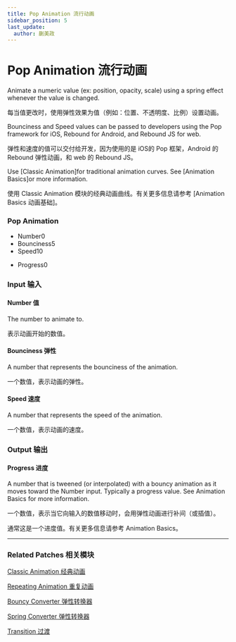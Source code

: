 ```yaml
---
title: Pop Animation 流行动画
sidebar_position: 5
last_update:
  author: 蒯美政
---
```


# Pop Animation 流行动画

Animate a numeric value (ex: position, opacity, scale) using a spring effect whenever the value is changed.

每当值更改时，使用弹性效果为值（例如：位置、不透明度、比例）设置动画。

Bounciness and Speed values can be passed to developers using the Pop framework for iOS, Rebound for Android, and Rebound JS for web.

弹性和速度的值可以交付给开发，因为使用的是 iOS的 Pop 框架，Android 的 Rebound 弹性动画，和 web 的 Rebound JS。

Use [Classic Animation]for traditional animation curves. See [Animation Basics]or more information.

使用 Classic Animation 模块的经典动画曲线。有关更多信息请参考 [Animation Basics 动画基础]。

<div className="patch-container">
    <div className="patch processor">
        <h3>Pop Animation</h3>
        <ul className="inputs">
            <li>Number<span>0</span></li>
            <li>Bounciness<span>5</span></li>
            <li>Speed<span>10</span></li>
        </ul>
        <ul className="outputs">
            <li>Progress<span>0</span></li>
        </ul>
    </div>
</div>


<div className="port-descriptions">
<div className="inputs">

### Input 输入

#### Number 值

The number to animate to.

表示动画开始的数值。

#### Bounciness 弹性

A number that represents the bounciness of the animation.

一个数值，表示动画的弹性。

#### Speed 速度

A number that represents the speed of the animation.

一个数值，表示动画的速度。

</div>
<div className="outputs">

### Output 输出

#### Progress 进度

A number that is tweened (or interpolated) with a bouncy animation as it moves toward the Number input.
Typically a progress value. See Animation Basics for more information.

一个数值，表示当它向输入的数值移动时，会用弹性动画进行补间（或插值）。

通常这是一个进度值。有关更多信息请参考  Animation Basics。

</div>
</div>

---

### Related Patches 相关模块

[Classic Animation 经典动画](./Classic%20Animation.md)

[Repeating Animation 重复动画](./Repeating%20Animation.md)

[Bouncy Converter 弹性转换器](./Bouncy%20Converter.md)

[Spring Converter 弹性转换器](./Spring%20Converter.md)

[Transition 过渡](./../Utility/Transition.md)

